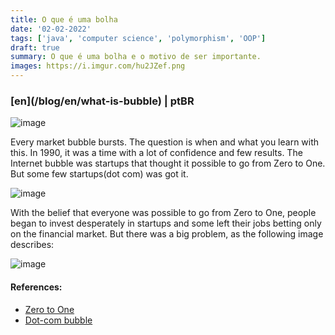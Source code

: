 ```yaml
---
title: O que é uma bolha
date: '02-02-2022'
tags: ['java', 'computer science', 'polymorphism', 'OOP']
draft: true
summary: O que é uma bolha e o motivo de ser importante.
images: https://i.imgur.com/hu2JZef.png
---
```


<h3>[en](/blog/en/what-is-bubble) | ptBR</h3>

![image](https://i.imgur.com/BYKPrVu.png)

Every market bubble bursts. The question is when and what you learn with this. In 1990, it was a time with a lot of confidence and few results. The Internet bubble was startups that thought it possible to go from Zero to One. But some few startups(dot com) was got it.

![image](https://i.imgur.com/hu2JZef.png)

With the belief that everyone was possible to go from Zero to One, people began to invest desperately in startups and some left their jobs betting only on the financial market. But there was a big problem, as the following image describes:

![image](https://i.imgur.com/SdFPAfn.png)

#### References:

- [Zero to One](https://www.amazon.com/Zero-One-Notes-Startups-Future/dp/0804139296)
- [Dot-com bubble](https://en.wikipedia.org/wiki/Dot-com_bubble)
